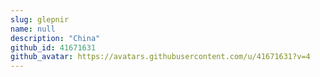 ```yaml
---
slug: glepnir
name: null
description: "China"
github_id: 41671631
github_avatar: https://avatars.githubusercontent.com/u/41671631?v=4
---
```


